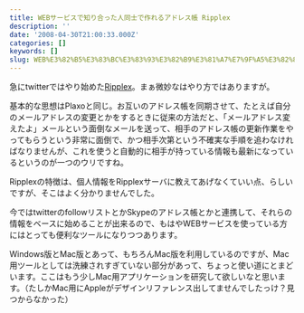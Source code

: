 ```yaml
---
title: WEBサービスで知り合った人同士で作れるアドレス帳 Ripplex
description: ''
date: '2008-04-30T21:00:33.000Z'
categories: []
keywords: []
slug: WEB%E3%82%B5%E3%83%BC%E3%83%93%E3%82%B9%E3%81%A7%E7%9F%A5%E3%82%8A%E5%90%88%E3%81%A3%E3%81%9F%E4%BA%BA%E5%90%8C%E5%A3%AB%E3%81%A7%E4%BD%9C%E3%82%8C...
---
```

急にtwitterではやり始めた[Ripplex](http://www.ripplex.com/jpn/)。まぁ微妙なはやり方ではありますが。

基本的な思想はPlaxoと同じ。お互いのアドレス帳を同期させて、たとえば自分のメールアドレスの変更とかをするときに従来の方法だと、「メールアドレス変えたよ」メールという面倒なメールを送って、相手のアドレス帳の更新作業をやってもらうという非常に面倒で、かつ相手次第という不確実な手順を追わなければなりませんが、これを使うと自動的に相手が持っている情報も最新になっているというのが一つのウリですね。

Ripplexの特徴は、個人情報をRipplexサーバに教えてあげなくていい点、らしいですが、そこはよく分かりませんでした。

今ではtwitterのfollowリストとかSkypeのアドレス帳とかと連携して、それらの情報をベースに始めることが出来るので、もはやWEBサービスを使っている方にはとっても便利なツールになりつつあります。

Windows版とMac版とあって、もちろんMac版を利用しているのですが、Mac用ツールとしては洗練されすぎていない部分があって、ちょっと使い道にとまどいます。ここはもう少しMac用アプリケーションを研究して欲しいなと思います。（たしかMac用にAppleがデザインリファレンス出してませんでしたっけ？見つからなかった）
